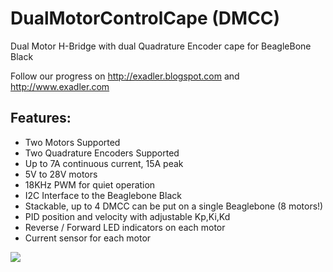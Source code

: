 DualMotorControlCape (DMCC)
===========================

Dual Motor H-Bridge with dual Quadrature Encoder cape for BeagleBone Black

Follow our progress on http://exadler.blogspot.com and http://www.exadler.com


Features:
---------

* Two Motors Supported
* Two Quadrature Encoders Supported
* Up to 7A continuous current, 15A peak
* 5V to 28V motors
* 18KHz PWM for quiet operation
* I2C Interface to the Beaglebone Black
* Stackable, up to 4 DMCC can be put on a single Beaglebone (8 motors!)
* PID position and velocity with adjustable Kp,Ki,Kd
* Reverse / Forward LED indicators on each motor
* Current sensor for each motor

<img src="http://2.bp.blogspot.com/-fm_Jcbqv29M/Ud3S4I87hWI/AAAAAAAABeY/fPvAlhZtuuU/s1600/DMCC-Mk5-Layout.jpg">

